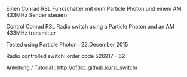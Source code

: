 
Einen Conrad RSL Funkschalter mit dem Particle Photon und einem AM 433MHz Sender steuern 

Control Conrad RSL Radio switch using a Particle Photon and an AM 433MHz transmitter

Tested using Particle Photon : 22.December 2015

Radio controlled switch: order code 526917 - 62 

Anleitung / Tutorial : http://df3xc.github.io/rsl_switch/


                                        
                                    

